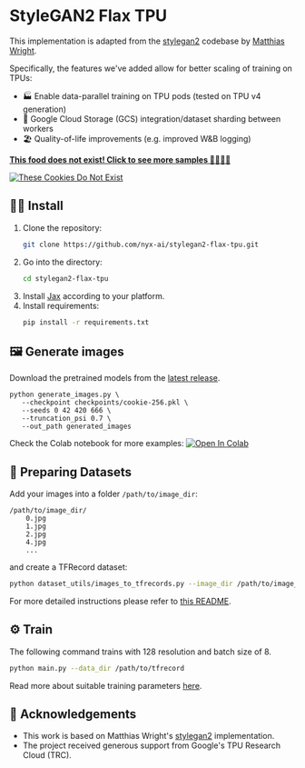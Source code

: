 # StyleGAN2 Flax TPU


This implementation is adapted from the [stylegan2](https://github.com/matthias-wright/flaxmodels/tree/main/flaxmodels/stylegan2) codebase by [Matthias Wright](https://github.com/matthias-wright).

Specifically, the features we've added allow for better scaling of training on TPUs:
* 🏭 Enable data-parallel training on TPU pods (tested on TPU v4 generation)
* 💾 Google Cloud Storage (GCS) integration/dataset sharding between workers
* 🏖 Quality-of-life improvements (e.g. improved W&B logging)

**[This food does not exist! Click to see more samples 🍪🍰🍣🍹](https://nyx-ai.github.io/stylegan2-flax-tpu/)**

[![These Cookies Do Not Exist](https://user-images.githubusercontent.com/140592/179369671-32cf8c67-a3d5-43a4-a200-1ba91e736ae2.png)](https://nyx-ai.github.io/stylegan2-flax-tpu/)

## 🧑‍🔧 Install
1. Clone the repository:
   ```sh
   git clone https://github.com/nyx-ai/stylegan2-flax-tpu.git
   ```
2. Go into the directory:
   ```sh
   cd stylegan2-flax-tpu
   ```
3. Install [Jax](https://github.com/google/jax#installation) according to your platform.
4. Install requirements:
   ```sh
   pip install -r requirements.txt
   ```

## 🖼 Generate images

Download the pretrained models from the [latest release](https://github.com/nyx-ai/stylegan2-flax-tpu/releases).

```
python generate_images.py \
   --checkpoint checkpoints/cookie-256.pkl \
   --seeds 0 42 420 666 \
   --truncation_psi 0.7 \
   --out_path generated_images
```

Check the Colab notebook for more examples: 
[![Open In Colab](https://colab.research.google.com/assets/colab-badge.svg)](https://colab.research.google.com/github/nyx-ai/stylegan2-flax-tpu/blob/master/notebook/image_generation.ipynb)


## 💾 Preparing Datasets
Add your images into a folder `/path/to/image_dir`:
```
/path/to/image_dir/
    0.jpg
    1.jpg
    2.jpg
    4.jpg
    ...
```
and create a TFRecord dataset:
```sh
python dataset_utils/images_to_tfrecords.py --image_dir /path/to/image_dir/ --data_dir /path/to/tfrecord
```
For more detailed instructions please refer to [this README](https://github.com/matthias-wright/flaxmodels/tree/main/training/stylegan2#preparing-datasets-for-training).

## ⚙️ Train
The following command trains with 128 resolution and batch size of 8.
```sh
python main.py --data_dir /path/to/tfrecord
```
Read more about suitable training parameters [here](https://github.com/matthias-wright/flaxmodels/tree/main/training/stylegan2#training).

## 🙏 Acknowledgements
* This work is based on Matthias Wright's [stylegan2](https://github.com/matthias-wright/flaxmodels/tree/main/training/stylegan2) implementation.
* The project received generous support from Google's TPU Research Cloud (TRC).
